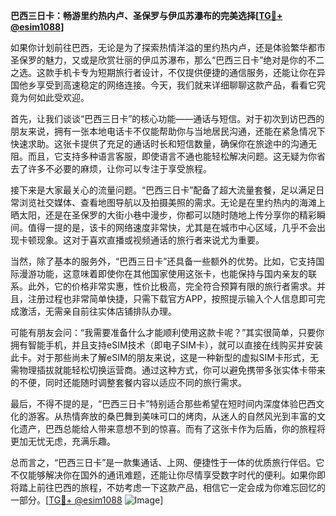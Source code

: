 **巴西三日卡：畅游里约热内卢、圣保罗与伊瓜苏瀑布的完美选择[[TG💪+ @esim1088](https://t.me/s/esim1088)]**

如果你计划前往巴西，无论是为了探索热情洋溢的里约热内卢，还是体验繁华都市圣保罗的魅力，又或是欣赏壮丽的伊瓜苏瀑布，那么“巴西三日卡”绝对是你的不二之选。这款手机卡专为短期旅行者设计，不仅提供便捷的通信服务，还能让你在异国他乡享受到高速稳定的网络连接。今天，我们就来详细聊聊这款产品，看看它究竟为何如此受欢迎。

首先，让我们谈谈“巴西三日卡”的核心功能——通话与短信。对于初次到访巴西的朋友来说，拥有一张本地电话卡不仅能帮助你与当地居民沟通，还能在紧急情况下快速求助。这张卡提供了充足的通话时长和短信数量，确保你在旅途中的沟通无阻。而且，它支持多种语言客服，即使语言不通也能轻松解决问题。这无疑为你省去了许多不必要的麻烦，让你可以专注于享受旅程。

接下来是大家最关心的流量问题。“巴西三日卡”配备了超大流量套餐，足以满足日常浏览社交媒体、查看地图导航以及拍摄美照的需求。无论是在里约热内的海滩上晒太阳，还是在圣保罗的大街小巷中漫步，你都可以随时随地上传分享你的精彩瞬间。值得一提的是，该卡的网络速度非常快，尤其是在城市中心区域，几乎不会出现卡顿现象。这对于喜欢直播或视频通话的旅行者来说尤为重要。

当然，除了基本的服务外，“巴西三日卡”还具备一些额外的优势。比如，它支持国际漫游功能，这意味着即使你在其他国家使用这张卡，也能保持与国内亲友的联系。此外，它的价格非常实惠，性价比极高，完全符合预算有限的旅行者需求。并且，注册过程也非常简单快捷，只需下载官方APP，按照提示输入个人信息即可完成激活，无需亲自前往实体店铺排队办理。

可能有朋友会问：“我需要准备什么才能顺利使用这款卡呢？”其实很简单，只要你拥有智能手机，并且支持eSIM技术（即电子SIM卡），就可以直接在线购买并安装此卡。对于那些尚未了解eSIM的朋友来说，这是一种新型的虚拟SIM卡形式，无需物理插拔就能轻松切换运营商。通过这种方式，你可以避免携带多张实体卡带来的不便，同时还能随时调整套餐内容以适应不同的旅行需求。

最后，不得不提的是，“巴西三日卡”特别适合那些希望在短时间内深度体验巴西文化的游客。从热情奔放的桑巴舞到美味可口的烤肉，从迷人的自然风光到丰富的文化遗产，巴西总能给人带来意想不到的惊喜。而有了这张卡作为后盾，你的旅程将更加无忧无虑，充满乐趣。

总而言之，“巴西三日卡”是一款集通话、上网、便捷性于一体的优质旅行伴侣。它不仅能够解决你在国外的通讯难题，还能让你尽情享受数字时代的便利。如果你即将踏上前往巴西的旅程，不妨考虑一下这款产品，相信它一定会成为你难忘回忆的一部分。[[TG💪+ @esim1088](https://t.me/s/esim1088) ![Image](https://i.postimg.cc/4NQfJmqS/Snipaste-2025-05-13-00-14-12.png)]